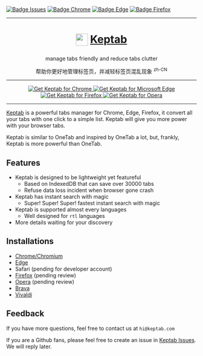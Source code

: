 [![Badge Issues]][Issues]
[![Badge Chrome]][Chrome]
[![Badge Edge]][Edge]
[![Badge Firefox]][Firefox]

***

<h1 align="center">
    <sub>
        <img src="https://keptab.com/assets/img/keptab-logo.svg" height="32" width="32"> 
    </sub>
    <a href="https://keptab.com" target="_blank">Keptab</a>
</h1>
<p align="center">
    <p align="center">manage tabs friendly and reduce tabs clutter</p>
    <p align="center">
      <span>帮助你更好地管理标签页，并减轻标签页混乱现象</span>
      <sup>zh-CN</sup>
    </p>
</p>

***

<p align="center">
    <a href="https://chrome.google.com/webstore/detail/keptab/feodekcipceogpeomnijgmdlmocbggbi">
        <img src="https://user-images.githubusercontent.com/585534/107280622-91a8ea80-6a26-11eb-8d07-77c548b28665.png" alt="Get Keptab for Chrome">
    </a>
    <a href="https://microsoftedge.microsoft.com/addons/detail/keptab/jhajaihldpgefhccepbjdpiimikplhng">
        <img src="https://user-images.githubusercontent.com/585534/107280673-a5ece780-6a26-11eb-9cc7-9fa9f9f81180.png" alt="Get Keptab for Microsoft Edge">
    </a>
    <a href="https://addons.mozilla.org/addon/keptab/">
        <img src="https://user-images.githubusercontent.com/585534/107280546-7b9b2a00-6a26-11eb-8f9f-f95932f4bfec.png" alt="Get Keptab for Firefox">
    </a>
    <a href="https://addons.opera.com/extensions/details/keptab/">
        <img src="https://user-images.githubusercontent.com/585534/107280692-ac7b5f00-6a26-11eb-85c7-088926504452.png" alt="Get Keptab for Opera">
    </a>
</p>

***

[Keptab][Keptab] is a powerful tabs manager for Chrome, Edge, Firefox, it convert all your tabs with one click to a simple list. Keptab will give you more power with your browser tabs.

Keptab is similar to OneTab and inspired by OneTab a lot, but, frankly, Keptab is more powerful than OneTab.

## Features

- Keptab is designed to be lightweight yet featureful
    - Based on IndexedDB that can save over 30000 tabs
    - Refuse data loss incident when browser gone crash
- Keptab has instant search with magic
    - Super! Super! Super! fastest instant search with magic
- Keptab is supported almost every languages
    - Well designed for `rtl` languages
- More details waiting for your discovery

## Installations

- [Chrome/Chromium][Chrome]
- [Edge][Edge]
- Safari (pending for developer account)
- [Firefox][Firefox] (pending review)
- [Opera][Opera] (pending review)
- [Brava][Chrome]
- [Vivaldi][Chrome]

## Feedback

If you have more questions, feel free to contact us at `hi@keptab.com`

If you are a Github fans, please feel free to create an issue in [Keptab Issues][Issues]. We will reply later.


<!---------------------------------[ Internal ]-------------------------------->

[Keptab]: https://keptab.com/
[Issues]: https://github.com/keptab/keptab/issues
[Chrome]: https://chrome.google.com/webstore/detail/keptab/feodekcipceogpeomnijgmdlmocbggbi
[Edge]: https://microsoftedge.microsoft.com/addons/detail/keptab/jhajaihldpgefhccepbjdpiimikplhn
[Firefox]: https://addons.mozilla.org/addon/keptab/
[Opera]: https://addons.opera.com/extensions/details/keptab/


<!----------------------------------[ Badges ]--------------------------------->

[Badge Issues]: https://img.shields.io/github/issues/keptab/keptab
[Badge Chrome]: https://img.shields.io/chrome-web-store/rating/feodekcipceogpeomnijgmdlmocbggbi?label=Chrome
[Badge Edge]: https://img.shields.io/badge/dynamic/json?label=Edge&color=brightgreen&query=%24.averageRating&suffix=%2F%35&url=https%3A%2F%2Fmicrosoftedge.microsoft.com%2Faddons%2Fgetproductdetailsbycrxid%2Fjhajaihldpgefhccepbjdpiimikplhng
[Badge Firefox]: https://img.shields.io/amo/rating/keptab?label=Firefox
